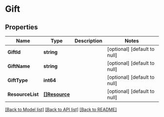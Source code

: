 # Gift

## Properties
Name | Type | Description | Notes
------------ | ------------- | ------------- | -------------
**GiftId** | **string** |  | [optional] [default to null]
**GiftName** | **string** |  | [optional] [default to null]
**GiftType** | **int64** |  | [optional] [default to null]
**ResourceList** | [**[]Resource**](resource.md) |  | [optional] [default to null]

[[Back to Model list]](../README.md#documentation-for-models) [[Back to API list]](../README.md#documentation-for-api-endpoints) [[Back to README]](../README.md)


